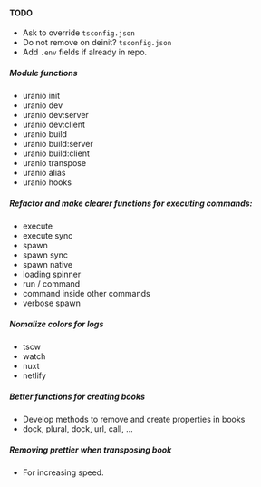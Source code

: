 #### TODO

- Ask to override `tsconfig.json`
- Do not remove on deinit? `tsconfig.json`
- Add `.env` fields if already in repo.

##### Module functions

- uranio init
- uranio dev
- uranio dev:server
- uranio dev:client
- uranio build
- uranio build:server
- uranio build:client
- uranio transpose
- uranio alias
- uranio hooks


##### Refactor and make clearer functions for executing commands:

- execute
- execute sync
- spawn
- spawn sync
- spawn native
- loading spinner
- run / command
- command inside other commands
- verbose spawn


##### Nomalize colors for logs

- tscw
- watch
- nuxt
- netlify


##### Better functions for creating books

- Develop methods to remove and create properties in books
- dock, plural, dock, url, call, ...


##### Removing prettier when transposing book

- For increasing speed.
